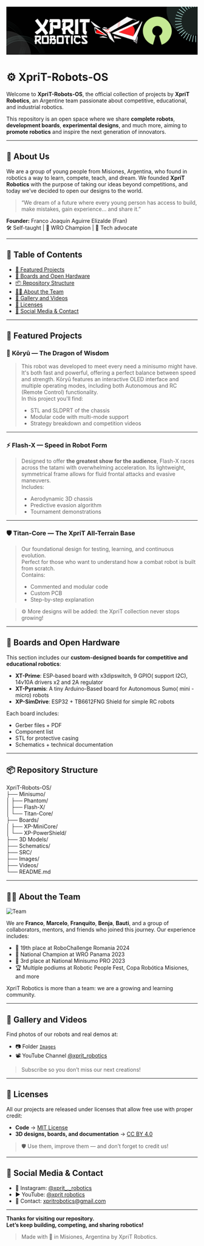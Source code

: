![Logo](Github_Docs/Header.png)

# ⚙️ XpriT-Robots-OS

Welcome to **XpriT-Robots-OS**, the official collection of projects by **XpriT Robotics**, an Argentine team passionate about competitive, educational, and industrial robotics.

This repository is an open space where we share **complete robots**, **development boards**, **experimental designs**, and much more, aiming to **promote robotics** and inspire the next generation of innovators.

---

## 🌟 About Us

We are a group of young people from Misiones, Argentina, who found in robotics a way to learn, compete, teach, and dream. We founded **XpriT Robotics** with the purpose of taking our ideas beyond competitions, and today we’ve decided to open our designs to the world.

> “We dream of a future where every young person has access to build, make mistakes, gain experience... and share it.”

**Founder:** Franco Joaquín Aguirre Elizalde (Fran)  
🛠️ Self-taught | 🤖 WRO Champion | 🚀 Tech advocate

---

## 📁 Table of Contents

* [🤖 Featured Projects](#-featured-projects)
* [🔧 Boards and Open Hardware](#-boards-and-open-hardware)
* [📦 Repository Structure](#-repository-structure)
* [🧑‍💻 About the Team](#-about-the-team)
* [📸 Gallery and Videos](#-gallery-and-videos)
* [📜 Licenses](#-licenses)
* [📲 Social Media & Contact](#-social-media--contact)

---

## 🤖 Featured Projects



### 🐍 **Kōryū** — The Dragon of Wisdom
> This robot was developed to meet every need a minisumo might have. It's both fast and powerful, offering a perfect balance between speed and strength. Kōryū features an interactive OLED interface and multiple operating modes, including both Autonomous and RC (Remote Control) functionality.  
> In this project you'll find:
> - STL and SLDPRT of the chassis
> - Modular code with multi-mode support
> - Strategy breakdown and competition videos


---

### ⚡ **Flash-X** — Speed in Robot Form

> Designed to offer **the greatest show for the audience**, Flash-X races across the tatami with overwhelming acceleration. Its lightweight, symmetrical frame allows for fluid frontal attacks and evasive maneuvers.  
> Includes:
> - Aerodynamic 3D chassis  
> - Predictive evasion algorithm  
> - Tournament demonstrations

---

### 🛡️ **Titan-Core** — The XpriT All-Terrain Base

> Our foundational design for testing, learning, and continuous evolution.  
> Perfect for those who want to understand how a combat robot is built from scratch.  
> Contains:
> - Commented and modular code  
> - Custom PCB  
> - Step-by-step explanation

> ⚙️ More designs will be added: the XpriT collection never stops growing!

---

## 🔧 Boards and Open Hardware

This section includes our **custom-designed boards for competitive and educational robotics**:

- **XT-Prime**: ESP-based board with x3dipswitch, 9 GPIO( support I2C), 14v10A drivers x2 and 2A regulator  
- **XT-Pyramis**: A tiny Arduino-Based board for Autonomous Sumo( mini - micro) robots  
- **XP-SimDrive**: ESP32 + TB6612FNG Shield for simple RC robots

Each board includes:
- Gerber files + PDF  
- Component list  
- STL for protective casing  
- Schematics + technical documentation

---

## 📦 Repository Structure

XpriT-Robots-OS/  
├── Minisumo/  
│ ├── Phantom/  
│ ├── Flash-X/  
│ └── Titan-Core/  
├── Boards/  
│ ├── XP-MiniCore/  
│ └── XP-PowerShield/  
├── 3D Models/  
├── Schematics/  
├── SRC/  
├── Images/  
├── Videos/  
└── README.md  


---

## 🧑‍💻 About the Team

![Team](Images/team_photo.jpg)

We are **Franco**, **Marcelo**, **Franquito**, **Benja**, **Bauti**, and a group of collaborators, mentors, and friends who joined this journey. Our experience includes:

- 🥉 19th place at RoboChallenge Romania 2024  
- 🥇 National Champion at WRO Panama 2023  
- 🥉 3rd place at National Minisumo PRO 2023  
- 🏆 Multiple podiums at Robotic People Fest, Copa Robótica Misiones, and more

XpriT Robotics is more than a team: we are a growing and learning community.

---

## 📸 Gallery and Videos

Find photos of our robots and real demos at:

- 📷 Folder [`Images`](./Images)  
- 📽️ YouTube Channel [@xprit_robotics](https://youtube.com/@xprit_robotics)

> Subscribe so you don’t miss our next creations!

---

## 📜 Licenses

All our projects are released under licenses that allow free use with proper credit:

- **Code** → [MIT License](./LICENSE)  
- **3D designs, boards, and documentation** → [CC BY 4.0](https://creativecommons.org/licenses/by/4.0/)

> 🛡️ Use them, improve them — and don’t forget to credit us!

---

## 📲 Social Media & Contact

- 📸 Instagram: [@xprit_._robotics](https://www.instagram.com/xprit_robotics/)  
- ▶️ YouTube: [@xprit robotics](https://youtube.com/@xprit_robotics)  
- 📧 Contact: xpritrobotics@gmail.com

---

**Thanks for visiting our repository.**  
**Let’s keep building, competing, and sharing robotics!**

> Made with 💙 in Misiones, Argentina by XpriT Robotics.
